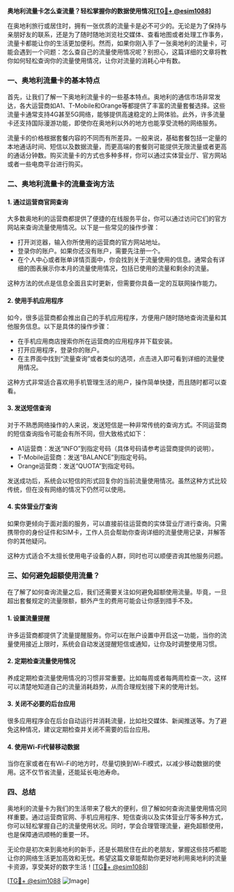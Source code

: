 **奥地利流量卡怎么查流量？轻松掌握你的数据使用情况[[TG💪+ @esim1088](https://t.me/s/esim1088)]**

在奥地利旅行或居住时，拥有一张优质的流量卡是必不可少的。无论是为了保持与亲朋好友的联系，还是为了随时随地浏览社交媒体、查看地图或者处理工作事务，流量卡都能让你的生活更加便利。然而，如果你刚入手了一张奥地利的流量卡，可能会遇到一个问题：怎么查自己的流量使用情况呢？别担心，这篇详细的文章将教你如何轻松查询你的流量使用情况，让你对流量的消耗心中有数。

### 一、奥地利流量卡的基本特点

首先，让我们了解一下奥地利流量卡的一些基本特点。奥地利的通信市场非常发达，各大运营商如A1、T-Mobile和Orange等都提供了丰富的流量套餐选择。这些流量卡通常支持4G甚至5G网络，能够提供高速稳定的上网体验。此外，许多流量卡还支持国际漫游功能，即使你在奥地利以外的地方也能享受流畅的网络服务。

流量卡的价格根据套餐内容的不同而有所差异。一般来说，基础套餐包括一定量的本地通话时间、短信以及数据流量，而更高端的套餐则可能提供无限流量或者更高的通话分钟数。购买流量卡的方式也多种多样，你可以通过实体营业厅、官方网站或者一些电商平台进行购买。

### 二、奥地利流量卡的流量查询方法

#### 1. 通过运营商官网查询

大多数奥地利的运营商都提供了便捷的在线服务平台，你可以通过访问它们的官方网站来查询流量使用情况。以下是一些常见的操作步骤：

- 打开浏览器，输入你所使用的运营商的官方网站地址。
- 登录你的账户。如果你还没有账户，需要先注册一个。
- 在个人中心或者账单详情页面中，你会找到关于流量使用的信息。通常会有详细的图表展示你本月的流量使用情况，包括已使用的流量和剩余的流量。

这种方法的优点是信息全面且实时更新，但需要你具备一定的互联网操作能力。

#### 2. 使用手机应用程序

如今，很多运营商都会推出自己的手机应用程序，方便用户随时随地查询流量和其他服务信息。以下是具体的操作步骤：

- 在手机应用商店搜索你所在运营商的应用程序并下载安装。
- 打开应用程序，登录你的账户。
- 在主界面中找到“流量查询”或者类似的选项，点击进入即可看到详细的流量使用情况。

这种方式非常适合喜欢用手机管理生活的用户，操作简单快捷，而且随时都可以查看。

#### 3. 发送短信查询

对于不熟悉网络操作的人来说，发送短信是一种非常传统的查询方式。不同运营商的短信查询指令可能会有所不同，但大致格式如下：

- A1运营商：发送“INFO”到指定号码（具体号码请参考运营商提供的说明）。
- T-Mobile运营商：发送“BALANCE”到指定号码。
- Orange运营商：发送“QUOTA”到指定号码。

发送成功后，系统会以短信的形式回复你的当前流量使用情况。虽然这种方式比较传统，但在没有网络的情况下仍然可以使用。

#### 4. 实体营业厅查询

如果你更倾向于面对面的服务，可以直接前往运营商的实体营业厅进行查询。只需携带你的身份证件和SIM卡，工作人员会帮助你查询详细的流量使用记录，并解答你的其他疑问。

这种方式适合不太擅长使用电子设备的人群，同时也可以顺便咨询其他服务问题。

### 三、如何避免超额使用流量？

在了解了如何查询流量之后，我们还需要关注如何避免超额使用流量。毕竟，一旦超出套餐规定的流量限额，额外产生的费用可能会让你感到措手不及。

#### 1. 设置流量提醒

许多运营商都提供了流量提醒服务。你可以在账户设置中开启这一功能，当你的流量使用接近上限时，系统会自动发送提醒短信或通知，让你及时调整使用习惯。

#### 2. 定期检查流量使用情况

养成定期检查流量使用情况的习惯非常重要。比如每周或者每两周检查一次，这样可以清楚地知道自己的流量消耗趋势，从而合理规划接下来的使用计划。

#### 3. 关闭不必要的后台应用

很多应用程序会在后台自动运行并消耗流量，比如社交媒体、新闻推送等。为了避免这种情况，建议定期检查并关闭不需要的后台应用。

#### 4. 使用Wi-Fi代替移动数据

当你在家或者在有Wi-Fi的地方时，尽量切换到Wi-Fi模式，以减少移动数据的使用。这不仅节省流量，还能延长电池寿命。

### 四、总结

奥地利的流量卡为我们的生活带来了极大的便利，但了解如何查询流量使用情况同样重要。通过运营商官网、手机应用程序、短信查询以及实体营业厅等多种方式，你可以轻松掌握自己的流量使用状况。同时，学会合理管理流量，避免超额使用，也是保障通讯顺畅的重要一环。

无论你是初次来到奥地利的新手，还是长期居住在此的老朋友，掌握这些技巧都能让你的网络生活更加高效和无忧。希望这篇文章能帮助你更好地利用奥地利的流量卡资源，享受美好的数字生活！[[TG💪+ @esim1088](https://t.me/s/esim1088)]

[[TG💪+ @esim1088](https://t.me/s/esim1088) ![Image](https://i.postimg.cc/4NQfJmqS/Snipaste-2025-05-13-00-14-12.png)]